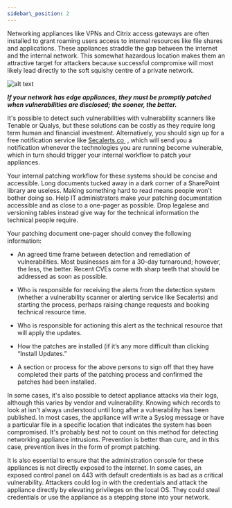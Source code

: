 ```yaml
---
sidebar\_position: 2
---
```


Networking appliances like VPNs and Citrix access gateways are often installed to grant roaming users access to internal resources like file shares and applications. These appliances straddle the gap between the internet and the internal network. This somewhat hazardous location makes them an attractive target for attackers because successful compromise will most likely lead directly to the soft squishy centre of a private network.


![alt text][image-1]


***If your network has edge appliances, they must be promptly patched when vulnerabilities are disclosed; the sooner, the better.***


It's possible to detect such vulnerabilities with vulnerability scanners like Tenable or Qualys, but these solutions can be costly as they require long term human and financial investment. Alternatively, you should sign up for a free notification service like [Secalerts.co ][1] , which will send you a notification whenever the technologies you are running become vulnerable, which in turn should trigger your internal workflow to patch your appliances.

Your internal patching workflow for these systems should be concise and accessible. Long documents tucked away in a dark corner of a SharePoint library are useless. Making something hard to read means people won't bother doing so. Help IT administrators make your patching documentation accessible and as close to a one-pager as possible. Drop legalese and versioning tables instead give way for the technical information the technical people require.



Your patching document one-pager should convey the following information: 



- An agreed time frame between detection and remediation of vulnerabilities. Most businesses aim for a 30-day turnaround; however, the less, the better. Recent CVEs come with sharp teeth that should be addressed as soon as possible.

- Who is responsible for receiving the alerts from the detection system (whether a vulnerability scanner or alerting service like Secalerts) and starting the process, perhaps raising change requests and booking technical resource time.


- Who is responsible for actioning this alert as the technical resource that will apply the updates.

- How the patches are installed (if it’s any more difficult than clicking “Install Updates.”

- A section or process for the above persons to sign off that they have completed their parts of the patching process and confirmed the patches had been installed.


In some cases, it's also possible to detect appliance attacks via their logs, although this varies by vendor and vulnerability. Knowing which records to look at isn't always understood until long after a vulnerability has been published. In most cases, the appliance will write a Syslog message or have a particular file in a specific location that indicates the system has been compromised. It's probably best not to count on this method for detecting networking appliance intrusions. Prevention is better than cure, and in this case, prevention lives in the form of prompt patching.

It is also essential to ensure that the administration console for these appliances is not directly exposed to the internet. In some cases, an exposed control panel on 443 with default credentials is as bad as a critical vulnerability. Attackers could log in with the credentials and attack the appliance directly by elevating privileges on the local OS. They could steal credentials or use the appliance as a stepping stone into your network. 



[1]:	https://secalerts.co

[image-1]:	/img/DocImages/VPNDiagram.png